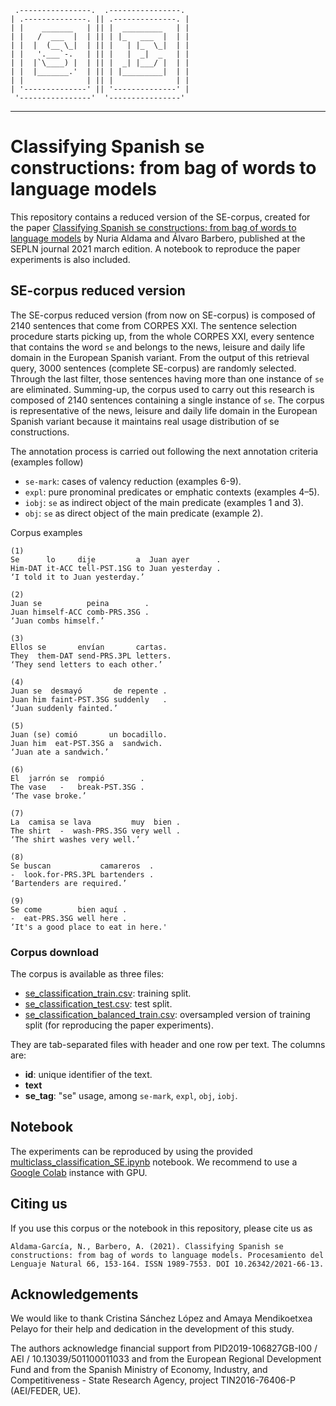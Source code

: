 
     .----------------.  .----------------. 
    | .--------------. || .--------------. |
    | |    _______   | || |  _________   | |
    | |   /  ___  |  | || | |_   ___  |  | |
    | |  |  (__ \_|  | || |   | |_  \_|  | |
    | |   '.___`-.   | || |   |  _|  _   | |
    | |  |`\____) |  | || |  _| |___/ |  | |
    | |  |_______.'  | || | |_________|  | |
    | |              | || |              | |
    | '--------------' || '--------------' |
     '----------------'  '----------------' 

---

# Classifying Spanish se constructions: from bag of words to language models

This repository contains a reduced version of the SE-corpus, created for the paper [Classifying Spanish se constructions: from bag of words to language models](http://journal.sepln.org/sepln/ojs/ojs/index.php/pln/article/view/6331/3760) by Nuria Aldama and Álvaro Barbero, published at the SEPLN journal 2021 march edition. A notebook to reproduce the paper experiments is also included.

## SE-corpus reduced version

The SE-corpus reduced version (from now on SE-corpus) is composed of 2140 sentences that come from CORPES XXI. The sentence selection procedure starts picking up, from the whole CORPES XXI, every sentence that contains the word `se` and belongs to the news, leisure and daily life domain in the European Spanish variant. From the output of this retrieval query, 3000 sentences (complete SE-corpus) are randomly selected. Through the last filter, those sentences having more than one instance of `se` are eliminated. Summing-up, the corpus used to carry out this research is composed of 2140 sentences containing a single instance of `se`. The corpus is representative of the news, leisure and daily life domain in the European Spanish variant because it maintains real usage distribution of se constructions.

The annotation process is carried out following the next annotation criteria (examples follow)

* `se-mark`: cases of valency reduction (examples 6-9).
* `expl`: pure pronominal predicates or emphatic contexts (examples 4–5).
* `iobj`: `se` as indirect object of the main predicate (examples 1 and 3).
* `obj`: `se` as direct object of the main predicate (example 2).

Corpus examples

    (1)
    Se      lo     dije         a  Juan ayer      .
    Him-DAT it-ACC tell-PST.1SG to Juan yesterday .
    ‘I told it to Juan yesterday.’

    (2)
    Juan se          peina        .
    Juan himself-ACC comb-PRS.3SG .
    ‘Juan combs himself.’

    (3)	
    Ellos se       envían       cartas.
    They  them-DAT send-PRS.3PL letters.
    ‘They send letters to each other.’
        
    (4)
    Juan se  desmayó       de repente .
    Juan him faint-PST.3SG suddenly   .
    ‘Juan suddenly fainted.’

    (5)	
    Juan (se) comió       un bocadillo.
    Juan him  eat-PST.3SG a  sandwich.
    ‘Juan ate a sandwich.’
        
    (6)	
    El  jarrón se  rompió        .
    The vase   -   break-PST.3SG .
    ‘The vase broke.’

    (7)	
    La  camisa se lava         muy	bien .
    The shirt  -  wash-PRS.3SG very well .
    ‘The shirt washes very well.’
    
    (8)	
    Se buscan           camareros  .
    -  look.for-PRS.3PL bartenders .
    ‘Bartenders are required.’

    (9)	
    Se come        bien aquí .
    -  eat-PRS.3SG well here .
    ‘It's a good place to eat in here.'
    
### Corpus download

The corpus is available as three files:

* [se_classification_train.csv](./se_classification_train.csv): training split.
* [se_classification_test.csv](./se_classification_test.csv): test split.
* [se_classification_balanced_train.csv](./se_classification_balanced_train.csv): oversampled version of training split (for reproducing the paper experiments).

They are tab-separated files with header and one row per text. The columns are:

* **id**: unique identifier of the text.
* **text**
* **se_tag**: "se" usage, among `se-mark`, `expl`, `obj`, `iobj`.

## Notebook

The experiments can be reproduced by using the provided [multiclass_classification_SE.ipynb](./multiclass_classification_SE.ipynb) notebook. We recommend to use a [Google Colab](colab.research.google.com/) instance with GPU.

## Citing us

If you use this corpus or the notebook in this repository, please cite us as

    Aldama-García, N., Barbero, A. (2021). Classifying Spanish se constructions: from bag of words to language models. Procesamiento del Lenguaje Natural 66, 153-164. ISSN 1989-7553. DOI 10.26342/2021-66-13.

## Acknowledgements

We would like to thank Cristina Sánchez López and Amaya Mendikoetxea Pelayo for their help and dedication in the development of this study.

The authors acknowledge financial support from PID2019-106827GB-I00 / AEI / 10.13039/501100011033 and from the European Regional Development Fund and from the Spanish Ministry of Economy, Industry, and Competitiveness - State Research Agency, project TIN2016-76406-P (AEI/FEDER, UE).
